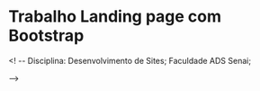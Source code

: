 # Trabalho Landing page com Bootstrap

<! --
Disciplina: Desenvolvimento de Sites;
Faculdade ADS Senai;

-->
